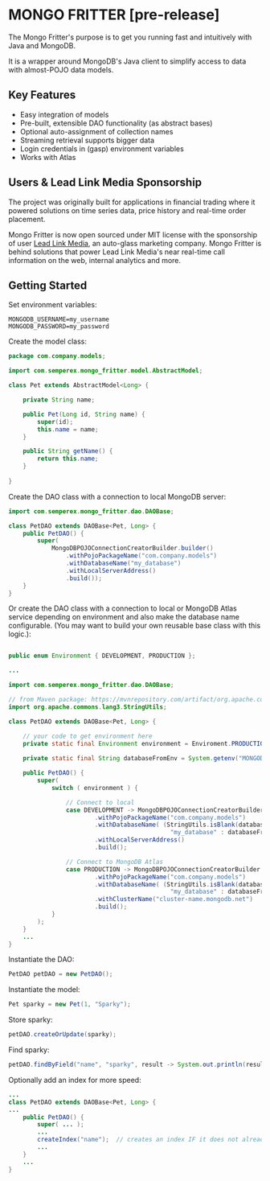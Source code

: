 # MONGO FRITTER [pre-release]
The Mongo Fritter's purpose is to get you running fast and intuitively with Java and MongoDB.

It is a wrapper around MongoDB's Java client to simplify access to data with almost-POJO data models.

## Key Features
+ Easy integration of models
+ Pre-built, extensible DAO functionality (as abstract bases)
+ Optional auto-assignment of collection names
+ Streaming retrieval supports bigger data
+ Login credentials in (gasp) environment variables
+ Works with Atlas

## Users & Lead Link Media Sponsorship

The project was originally built for applications in financial trading where it powered solutions 
on time series data, price history and real-time order placement. 

Mongo Fritter is now open sourced under MIT license with the sponsorship of user
[Lead Link Media](https://leadlinkmedia.com/), 
an auto-glass marketing company.  Mongo Fritter is behind solutions that power 
Lead Link Media's near real-time call information on the web, internal analytics
and more.

## Getting Started

Set environment variables:
```shell
MONGODB_USERNAME=my_username
MONGODB_PASSWORD=my_password
```

Create the model class:
```java
package com.company.models;

import com.semperex.mongo_fritter.model.AbstractModel;

class Pet extends AbstractModel<Long> {

    private String name;

    public Pet(Long id, String name) {
        super(id);
        this.name = name;
    }

    public String getName() {
        return this.name;
    }
    
}
```

Create the DAO class with a connection to local MongoDB server:
```java
import com.semperex.mongo_fritter.dao.DAOBase;

class PetDAO extends DAOBase<Pet, Long> {
    public PetDAO() {
        super(
            MongoDBPOJOConnectionCreatorBuilder.builder()
                .withPojoPackageName("com.company.models")
                .withDatabaseName("my_database")
                .withLocalServerAddress()
                .build());
    }
}
```

Or create the DAO class with a connection to local or MongoDB Atlas service depending on environment and also make the database name configurable.  (You may want to build your own reusable base class with this logic.):
```java

public enum Environment { DEVELOPMENT, PRODUCTION };

...

import com.semperex.mongo_fritter.dao.DAOBase;

// from Maven package: https://mvnrepository.com/artifact/org.apache.commons/commons-lang3
import org.apache.commons.lang3.StringUtils;

class PetDAO extends DAOBase<Pet, Long> {

    // your code to get environment here
    private static final Environment environment = Enviroment.PRODUCTION;
  
    private static final String databaseFromEnv = System.getenv("MONGODB_DATABASE");

    public PetDAO() {
        super(
            switch ( environment ) {

                // Connect to local
                case DEVELOPMENT -> MongoDBPOJOConnectionCreatorBuilder.builder()
                        .withPojoPackageName("com.company.models")
                        .withDatabaseName( (StringUtils.isBlank(databaseFromEnv)) ?
                                             "my_database" : databaseFromEnv )
                        .withLocalServerAddress()
                        .build();

                // Connect to MongoDB Atlas
                case PRODUCTION -> MongoDBPOJOConnectionCreatorBuilder.builder()
                        .withPojoPackageName("com.company.models")
                        .withDatabaseName( (StringUtils.isBlank(databaseFromEnv)) ?
                                             "my_database" : databaseFromEnv )
                        .withClusterName("cluster-name.mongodb.net")
                        .build();
            }
        );
    }
    ...
}
```

Instantiate the DAO:
```java
PetDAO petDAO = new PetDAO();
```

Instantiate the model:
```java
Pet sparky = new Pet(1, "Sparky");
```

Store sparky:
```java
petDAO.createOrUpdate(sparky);
```

Find sparky:
```java
petDAO.findByField("name", "sparky", result -> System.out.println(result.getName()));
```

Optionally add an index for more speed:
```java
...
class PetDAO extends DAOBase<Pet, Long> {
...
    public PetDAO() {
        super( ... );
        ...
        createIndex("name");  // creates an index IF it does not already exist
        ...
    }
    ...
}
